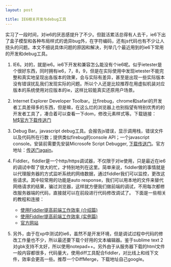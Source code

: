 ```yaml
---
layout: post

title: IE6相关开发与debug工具
---
```


实习了一段时间，对ie6的厌恶感提升了不少。但脏活累活总得有人去干，ie6下出了盒子模型和各种布局样式的诡异bug外，在字符编码，还有js代码也有不少让人挠头的问题。本文不细说具体问题的原因和解决，列举几个最近用到的ie6下常用的开发和debug工具。

1.	IE6。对的，就是ie6。ie6下开发和兼容怎么能没有个ie6呢。似乎ietester是个很好东西，同时拥有ie6，7，8，9，但是在实际使用中发现ietester不能完整和真实地呈现出各版本的效果，会与实际有差异，甚至是出现一些实际版本没有错误扰乱我们发现实际的问题。所以个人还是比较推荐在用虚拟机装对应版本的系统使用对应版本的ie，这样比较能真实还原用户场景。
2.	Internet Explorer Developer Toolbar。比firebug，chrome和safari的开发者工具差得多的东西，但是嘛，在这么烂的浏览器上也别指望有特别优秀的的开发者工具了，凑合着可以查看一下dom，修改元素样式等。下载链接：[M$官方下载传送门](http://www.microsoft.com/en-us/download/details.aspx?id=18359)
3.	Debug Bar。javascript debug工具。会报告js错误，显示调用栈，错误文件以及代码所在行数；提供类似firebug的console API；一个javascript console。安装前需要先安装Microsofe Script Debugger, [下载传送门](http://www.microsoft.com/zh-cn/download/details.aspx?id=23992)。官方地址：[传送门again](http://www.my-debugbar.com/wiki/CompanionJS/HomePage)。
4.	Fiddler。fiddler是一个http/https调试器，不仅限于对ie使用，只是最近在ie6的调试中帮了很大的忙，才特别地列在这里。简单来说，fiddler做的事情就是以代理服务器的方式监听系统的网络数据，通过fiddler我们可以监控，更改这些请求。其中较常用的功能是auto response，我们可以用本地的文件来替代网络请求的结果，骗过浏览器，这样就方便我们做前端的调试，不用每次都修改服务器端的代码，直接就可以在前段进行代码修改调试了。
	下面是一些相关的教程和连接：
	*	[使用Fiddler提高前端工作效率 (介绍篇)](http://www.aliued.cn/2010/04/18/use-fiddler-to-improve-efficiency-of-front-development-introduction.html)
	*	[使用Fiddler提高前端工作效率 (实例篇)](http://www.aliued.cn/2010/04/25/use-fiddler-to-improve-efficiency-of-front-development-example.html)
	*	[官方网站](http://www.fiddler2.com/fiddler2/)
	
5.	另外，由于在xp中测试的ie6，虽然不是开发环境，但是调试过程中代码的修改工作量也不少，所以最还要下载个好用的文本编辑器。鉴于sublime text 2对gbk支持不太好，所以使用notepad++。另外由于从服务器下载的html文件一般内容都很多，代码量大，使用diff工具配合fiddler，对比线上和线下文件，效率会更高一些。推荐一个DiffMerge，下载地址自己google。